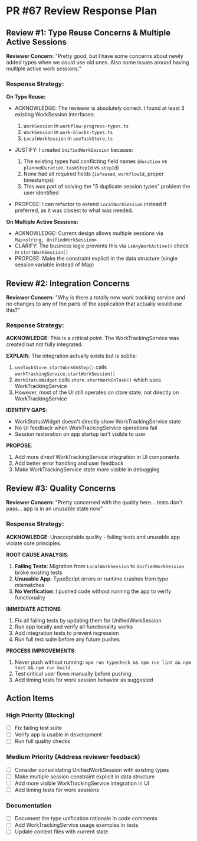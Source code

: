 # PR #67 Review Response Plan

## Review #1: Type Reuse Concerns & Multiple Active Sessions

**Reviewer Concern**: "Pretty good, but I have some concerns about newly added types when we could use old ones. Also some issues around having multiple active work sessions."

### Response Strategy:

**On Type Reuse:**
- ACKNOWLEDGE: The reviewer is absolutely correct. I found at least 3 existing WorkSession interfaces:
  1. `WorkSession` in `workflow-progress-types.ts`
  2. `WorkSession` in `work-blocks-types.ts` 
  3. `LocalWorkSession` in `useTaskStore.ts`

- JUSTIFY: I created `UnifiedWorkSession` because:
  1. The existing types had conflicting field names (`duration` vs `plannedDuration`, `taskStepId` vs `stepId`)
  2. None had all required fields (`isPaused`, `workflowId`, proper timestamps)
  3. This was part of solving the "5 duplicate session types" problem the user identified

- PROPOSE: I can refactor to extend `LocalWorkSession` instead if preferred, as it was closest to what was needed.

**On Multiple Active Sessions:**
- ACKNOWLEDGE: Current design allows multiple sessions via `Map<string, UnifiedWorkSession>`
- CLARIFY: The business logic prevents this via `isAnyWorkActive()` check in `startWorkSession()`
- PROPOSE: Make the constraint explicit in the data structure (single session variable instead of Map)

## Review #2: Integration Concerns  

**Reviewer Concern**: "Why is there a totally new work tracking service and no changes to any of the parts of the application that actually would use this?"

### Response Strategy:

**ACKNOWLEDGE**: This is a critical point. The WorkTrackingService was created but not fully integrated.

**EXPLAIN**: The integration actually exists but is subtle:
1. `useTaskStore.startWorkOnStep()` calls `workTrackingService.startWorkSession()` 
2. `WorkStatusWidget` calls `store.startWorkOnTask()` which uses WorkTrackingService
3. However, most of the UI still operates on store state, not directly on WorkTrackingService

**IDENTIFY GAPS**: 
- WorkStatusWidget doesn't directly show WorkTrackingService state
- No UI feedback when WorkTrackingService operations fail
- Session restoration on app startup isn't visible to user

**PROPOSE**: 
1. Add more direct WorkTrackingService integration in UI components
2. Add better error handling and user feedback
3. Make WorkTrackingService state more visible in debugging

## Review #3: Quality Concerns

**Reviewer Concern**: "Pretty concerned with the quality here... tests don't pass... app is in an unusable state now"

### Response Strategy:

**ACKNOWLEDGE**: Unacceptable quality - failing tests and unusable app violate core principles.

**ROOT CAUSE ANALYSIS**:
1. **Failing Tests**: Migration from `LocalWorkSession` to `UnifiedWorkSession` broke existing tests
2. **Unusable App**: TypeScript errors or runtime crashes from type mismatches
3. **No Verification**: I pushed code without running the app to verify functionality

**IMMEDIATE ACTIONS**:
1. Fix all failing tests by updating them for UnifiedWorkSession
2. Run app locally and verify all functionality works
3. Add integration tests to prevent regression
4. Run full test suite before any future pushes

**PROCESS IMPROVEMENTS**:
1. Never push without running: `npm run typecheck && npm run lint && npm test && npm run build`
2. Test critical user flows manually before pushing
3. Add timing tests for work session behavior as suggested

## Action Items

### High Priority (Blocking)
- [ ] Fix failing test suite  
- [ ] Verify app is usable in development
- [ ] Run full quality checks

### Medium Priority (Address reviewer feedback)  
- [ ] Consider consolidating UnifiedWorkSession with existing types
- [ ] Make multiple session constraint explicit in data structure
- [ ] Add more visible WorkTrackingService integration in UI
- [ ] Add timing tests for work sessions

### Documentation
- [ ] Document the type unification rationale in code comments
- [ ] Add WorkTrackingService usage examples in tests
- [ ] Update context files with current state